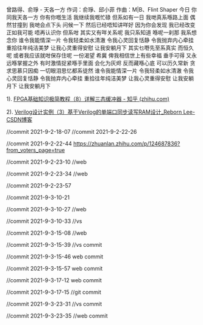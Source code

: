 曾路得、俞琤 - 天各一方
作词：俞琤、邱小菲
作曲：M|B、Flint Shaper
今日
你同我天各一方
你有你嘅生活
我继续我嘅忙碌
但系如有一日
我哋真系喺路上面
偶然甘撞到
我哋会点下头
问候一下
然后已经唔知讲咩好
因为你会发现
我已经改变
正如我可能
唔再认识你
但系咁
其实又有咩关系呢
我只系知道
喺呢一刹那
我系想念你
谁令我能情深一片
令我轻柔如水清澈
令我心灵回复恬静
令我抛弃内心牵挂
重拾往年纯洁美梦
让我心灵重得安慰
让我安躺月下
其实乜嘢先至系真实
而恒久呢
或者我应该就咁保存住呢
一份渴望
希冀
俾我相信世上有些幸福
垂手可得
又永远喺掌握之外
有时激情捉紧喺手里面
会化为灰烬
反而藏喺心底
可以历久常新
贪求思慕只因痴
一切眼泪思忆都系徒然
谁令我能情深一片
令我轻柔如水清澈
令我心灵回复恬静
令我抛弃内心牵挂
重拾往年纯洁美梦
让我心灵重得安慰
让我安躺月下
让我安躺月下

1). [FPGA基础知识极简教程（8）详解三态缓冲器 - 知乎 (zhihu.com)](https://zhuanlan.zhihu.com/p/149563981)

2). [Verilog设计实例（3）基于Verilog的单端口同步读写RAM设计_Reborn Lee-CSDN博客](https://blog.csdn.net/Reborn_Lee/article/details/106555619?ops_request_misc=%7B%22request%5Fid%22%3A%22159258845519195239849080%22%2C%22scm%22%3A%2220140713.130102334.pc%5Fblog.%22%7D&request_id=159258845519195239849080&biz_id=0&utm_medium=distribute.pc_search_result.none-task-blog-2~blog~first_rank_v1~rank_blog_v1-2-106555619.pc_v1_rank_blog_v1&utm_term=inout)


//commit 2021-9-2-18-07
//commit 2021-9-2-22-26

//commit 2021-9-2-22-44
https://zhuanlan.zhihu.com/p/124687836?from_voters_page=true

//commit 2021-9-2-23-10
//web

//commit 2021-9-2-23-34
//web

//commit 2021-9-2-23-57

//commit 2021-9-3-10-21

//commit 2021-9-3-10-27
//web

//commit 2021-9-3-10-33
//vs

//commit 2021-9-3-15-08
//web
 
//commit 2021-9-3-15-39
//vs commit

//commit 2021-9-3-15-46
web commit

//commit 2021-9-3-15-57
web commit

//commit 2021-9-3-17-12
web commit

//commit 2021-9-3-17-15
//git commit

//commit 2021-9-3-23-31
//vs commit

//commit 2021-9-3-23-35
//web commit

